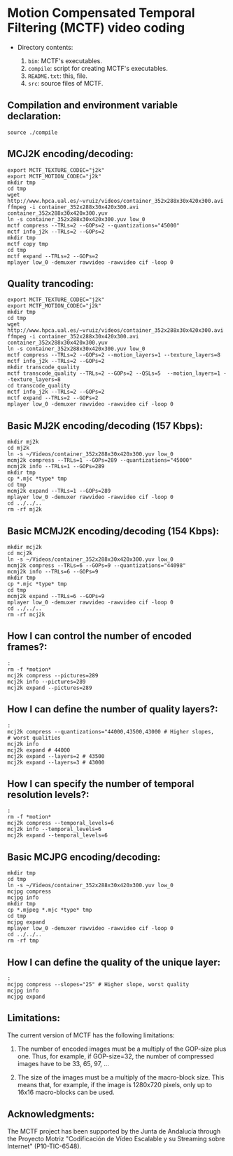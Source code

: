 # Motion Compensated Temporal Filtering (MCTF) video coding

* Directory contents:

  1. `bin`: MCTF's executables.
  2. `compile`: script for creating MCTF's executables.
  3. `README.txt`: this, file.
  4. `src`: source files of MCTF.

## Compilation and environment variable declaration:

  ```
  source ./compile
  ```
  
## MCJ2K encoding/decoding:

  ```
  export MCTF_TEXTURE_CODEC="j2k"
  export MCTF_MOTION_CODEC="j2k"
  mkdir tmp
  cd tmp
  wget http://www.hpca.ual.es/~vruiz/videos/container_352x288x30x420x300.avi
  ffmpeg -i container_352x288x30x420x300.avi container_352x288x30x420x300.yuv
  ln -s container_352x288x30x420x300.yuv low_0
  mctf compress --TRLs=2 --GOPs=2 --quantizations="45000"
  mctf info_j2k --TRLs=2 --GOPs=2
  mkdir tmp
  mctf copy tmp
  cd tmp
  mctf expand --TRLs=2 --GOPs=2
  mplayer low_0 -demuxer rawvideo -rawvideo cif -loop 0
  ```

## Quality trancoding:

  ```
  export MCTF_TEXTURE_CODEC="j2k"
  export MCTF_MOTION_CODEC="j2k"
  mkdir tmp
  cd tmp
  wget http://www.hpca.ual.es/~vruiz/videos/container_352x288x30x420x300.avi
  ffmpeg -i container_352x288x30x420x300.avi container_352x288x30x420x300.yuv
  ln -s container_352x288x30x420x300.yuv low_0
  mctf compress --TRLs=2 --GOPs=2 --motion_layers=1 --texture_layers=8
  mctf info_j2k --TRLs=2 --GOPs=2
  mkdir transcode_quality
  mctf transcode_quality --TRLs=2 --GOPs=2 --QSLs=5  --motion_layers=1 --texture_layers=8
  cd transcode_quality
  mctf info_j2k --TRLs=2 --GOPs=2
  mctf expand --TRLs=2 --GOPs=2
  mplayer low_0 -demuxer rawvideo -rawvideo cif -loop 0
  ```
   
## Basic MJ2K encoding/decoding (157 Kbps):

  ```
  mkdir mj2k
  cd mj2k
  ln -s ~/Videos/container_352x288x30x420x300.yuv low_0
  mcmj2k compress --TRLs=1 --GOPs=289 --quantizations="45000"
  mcmj2k info --TRLs=1 --GOPs=289
  mkdir tmp
  cp *.mjc *type* tmp
  cd tmp
  mcmj2k expand --TRLs=1 --GOPs=289
  mplayer low_0 -demuxer rawvideo -rawvideo cif -loop 0
  cd ../../..
  rm -rf mj2k
  ```
  
## Basic MCMJ2K encoding/decoding (154 Kbps):

  ```
  mkdir mcj2k
  cd mcj2k
  ln -s ~/Videos/container_352x288x30x420x300.yuv low_0
  mcmj2k compress --TRLs=6 --GOPs=9 --quantizations="44098"
  mcmj2k info --TRLs=6 --GOPs=9
  mkdir tmp
  cp *.mjc *type* tmp
  cd tmp
  mcmj2k expand --TRLs=6 --GOPs=9
  mplayer low_0 -demuxer rawvideo -rawvideo cif -loop 0
  cd ../../..
  rm -rf mcj2k
  ```
  
## How I can control the number of encoded frames?:

   ```
   :
   rm -f *motion*
   mcj2k compress --pictures=289
   mcj2k info --pictures=289
   mcj2k expand --pictures=289
   ```
   
## How I can define the number of quality layers?:

   ```
   :
   mcj2k compress --quantizations="44000,43500,43000 # Higher slopes,
   # worst qualities
   mcj2k info
   mcj2k expand # 44000
   mcj2k expand --layers=2 # 43500
   mcj2k expand --layers=3 # 43000
   ```
   
## How I can specify the number of temporal resolution levels?:

   ```
   :
   rm -f *motion*
   mcj2k compress --temporal_levels=6
   mcj2k info --temporal_levels=6
   mcj2k expand --temporal_levels=6
   ```
   
## Basic MCJPG encoding/decoding:

   ```
   mkdir tmp
   cd tmp
   ln -s ~/Videos/container_352x288x30x420x300.yuv low_0
   mcjpg compress
   mcjpg info
   mkdir tmp
   cp *.mjpeg *.mjc *type* tmp
   cd tmp
   mcjpg expand
   mplayer low_0 -demuxer rawvideo -rawvideo cif -loop 0
   cd ../../..
   rm -rf tmp
   ```

## How I can define the quality of the unique layer:

   ```
   :
   mcjpg compress --slopes="25" # Higher slope, worst quality
   mcjpg info
   mcjpg expand
   ```
   
## Limitations:

The current version of MCTF has the following limitations:

  1. The number of encoded images must be a multiply of the GOP-size
     plus one. Thus, for example, if GOP-size=32, the number of
     compressed images have to be 33, 65, 97, ...

  2. The size of the images must be a multiply of the macro-block
     size. This means that, for example, if the image is 1280x720
     pixels, only up to 16x16 macro-blocks can be used.

## Acknowledgments:

The MCTF project has been supported by the Junta de Andalucía through
the Proyecto Motriz "Codificación de Vídeo Escalable y su Streaming
sobre Internet" (P10-TIC-6548).

